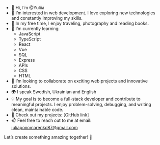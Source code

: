 - 👋 Hi, I’m @Yuliia
- 👀 I’m interested in web development. I love exploring new technologies and constantly improving my skills.
- 🎨 In my free time, I enjoy traveling, photography and reading books.
- 🌱 I’m currently learning
     - JavaScript
     - TypeScript
     -  React
     -  Vue
     -  SQL
     -  Express
     -  APIs
     -  CSS
     -  HTML
- 💞️ I’m looking to collaborate on exciting web projects and innovative solutions.
- 🌍 I speak Swedish, Ukrainian and English 
- 💡 My goal is to become a full-stack developer and contribute to meaningful projects.  I enjoy problem-solving, debugging, and writing clean, maintainable code.
- 📂 Check out my projects: [GitHub link]
- 📫 Feel free to reach out to me at
     email: juliaponomarenko87@gmail.com

Let’s create something amazing together! 🚀

<!---
Yuliia-fed24/Yuliia-fed24 is a ✨ special ✨ repository because its `README.md` (this file) appears on your GitHub profile.
You can click the Preview link to take a look at your changes.
--->
